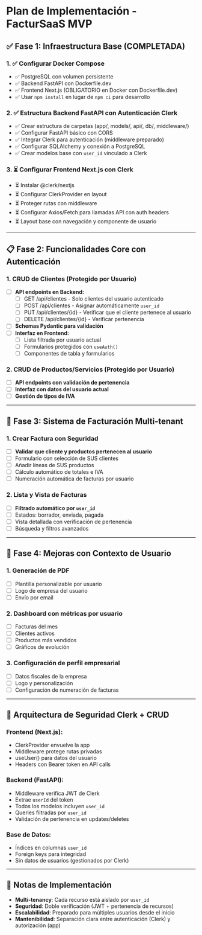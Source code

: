 # Plan de Implementación - FacturSaaS MVP

## ✅ Fase 1: Infraestructura Base (COMPLETADA)

### 1. ✅ Configurar Docker Compose
- ✅ PostgreSQL con volumen persistente
- ✅ Backend FastAPI con Dockerfile.dev
- ✅ Frontend Next.js (OBLIGATORIO en Docker con Dockerfile.dev)
- ✅ Usar `npm install` en lugar de `npm ci` para desarrollo

### 2. ✅ Estructura Backend FastAPI con Autenticación Clerk
- ✅ Crear estructura de carpetas (app/, models/, api/, db/, middleware/)
- ✅ Configurar FastAPI básico con CORS
- ✅ Integrar Clerk para autenticación (middleware preparado)
- ✅ Configurar SQLAlchemy y conexión a PostgreSQL
- ✅ Crear modelos base con `user_id` vinculado a Clerk

### 3. ⏳ Configurar Frontend Next.js con Clerk
- ⏳ Instalar @clerk/nextjs
- ⏳ Configurar ClerkProvider en layout
- ⏳ Proteger rutas con middleware
- ⏳ Configurar Axios/Fetch para llamadas API con auth headers
- ⏳ Layout base con navegación y componente de usuario

---

## 📋 Fase 2: Funcionalidades Core con Autenticación

### 1. CRUD de Clientes (Protegido por Usuario)
- [ ] **API endpoints en Backend:**
  - [ ] GET /api/clientes - Solo clientes del usuario autenticado
  - [ ] POST /api/clientes - Asignar automáticamente `user_id`
  - [ ] PUT /api/clientes/{id} - Verificar que el cliente pertenece al usuario
  - [ ] DELETE /api/clientes/{id} - Verificar pertenencia
- [ ] **Schemas Pydantic para validación**
- [ ] **Interfaz en Frontend:**
  - [ ] Lista filtrada por usuario actual
  - [ ] Formularios protegidos con `useAuth()`
  - [ ] Componentes de tabla y formularios

### 2. CRUD de Productos/Servicios (Protegido por Usuario)
- [ ] **API endpoints con validación de pertenencia**
- [ ] **Interfaz con datos del usuario actual**
- [ ] **Gestión de tipos de IVA**

---

## 🧾 Fase 3: Sistema de Facturación Multi-tenant

### 1. Crear Factura con Seguridad
- [ ] **Validar que cliente y productos pertenecen al usuario**
- [ ] Formulario con selección de SUS clientes
- [ ] Añadir líneas de SUS productos
- [ ] Cálculo automático de totales e IVA
- [ ] Numeración automática de facturas por usuario

### 2. Lista y Vista de Facturas
- [ ] **Filtrado automático por `user_id`**
- [ ] Estados: borrador, enviada, pagada
- [ ] Vista detallada con verificación de pertenencia
- [ ] Búsqueda y filtros avanzados

---

## 🚀 Fase 4: Mejoras con Contexto de Usuario

### 1. Generación de PDF
- [ ] Plantilla personalizable por usuario
- [ ] Logo de empresa del usuario
- [ ] Envío por email

### 2. Dashboard con métricas por usuario
- [ ] Facturas del mes
- [ ] Clientes activos
- [ ] Productos más vendidos
- [ ] Gráficos de evolución

### 3. Configuración de perfil empresarial
- [ ] Datos fiscales de la empresa
- [ ] Logo y personalización
- [ ] Configuración de numeración de facturas

---

## 🔐 Arquitectura de Seguridad Clerk + CRUD

### Frontend (Next.js):
- ClerkProvider envuelve la app
- Middleware protege rutas privadas
- useUser() para datos del usuario
- Headers con Bearer token en API calls

### Backend (FastAPI):
- Middleware verifica JWT de Clerk
- Extrae `userId` del token
- Todos los modelos incluyen `user_id`
- Queries filtradas por `user_id`
- Validación de pertenencia en updates/deletes

### Base de Datos:
- Índices en columnas `user_id`
- Foreign keys para integridad
- Sin datos de usuarios (gestionados por Clerk)

---

## 📝 Notas de Implementación

- **Multi-tenancy**: Cada recurso está aislado por `user_id`
- **Seguridad**: Doble verificación (JWT + pertenencia de recursos)
- **Escalabilidad**: Preparado para múltiples usuarios desde el inicio
- **Mantenibilidad**: Separación clara entre autenticación (Clerk) y autorización (app)